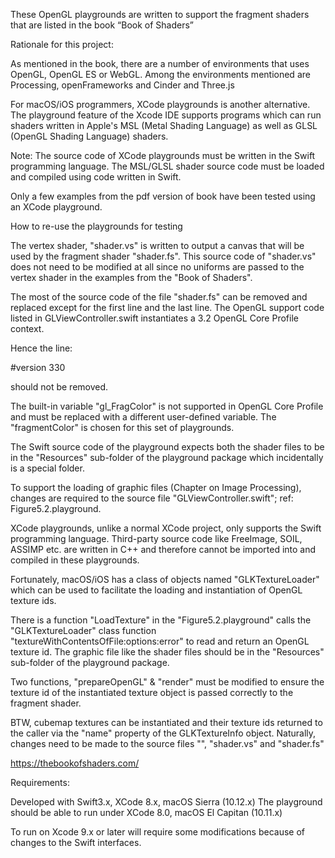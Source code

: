 These OpenGL playgrounds are written to support the fragment shaders that are listed in the book “Book of Shaders”

Rationale for this project:

As mentioned in the book, there are a number of environments that uses OpenGL, OpenGL ES or WebGL. Among the environments mentioned are Processing, openFrameworks and Cinder and Three.js

For macOS/iOS programmers, XCode playgrounds is another alternative. The playground feature of the Xcode IDE supports programs which can run shaders written in Apple's MSL (Metal Shading Language) as well as GLSL (OpenGL Shading Language) shaders.

Note: The source code of XCode playgrounds must be written in the Swift programming language. The MSL/GLSL shader source code must be loaded and compiled using code written in Swift.

Only a few examples from the pdf version of book have been tested using an XCode playground.


How to re-use the playgrounds for testing

The vertex shader, "shader.vs" is written to output a canvas that will be used by the fragment shader "shader.fs". This source code of "shader.vs" does not need to be modified at all since no uniforms are passed to the vertex shader in the examples from the "Book of Shaders".

The most of the source code of the file "shader.fs" can be removed and replaced except for the first line and the last line. The OpenGL support code listed in GLViewController.swift instantiates a 3.2 OpenGL Core Profile context.

Hence the line:

#version 330

should not be removed.

The built-in variable "gl_FragColor" is not supported in OpenGL Core Profile and must be replaced with a different user-defined variable. The "fragmentColor" is chosen for this set of playgrounds.


The Swift source code of the playground expects both the shader files to be in the "Resources" sub-folder of the playground package which incidentally is a special folder.


To support the loading of graphic files (Chapter on Image Processing), changes are required to the source file "GLViewController.swift"; ref: Figure5.2.playground.

XCode playgrounds, unlike a normal XCode project, only supports the Swift programming language. Third-party source code like FreeImage, SOIL, ASSIMP etc. are written in C++ and therefore cannot be imported into and compiled in these playgrounds.

Fortunately, macOS/iOS has a class of objects named "GLKTextureLoader" which can be used to facilitate the loading and instantiation of OpenGL texture ids.

There is a function "LoadTexture" in the "Figure5.2.playground" calls the "GLKTextureLoader" class function "textureWithContentsOfFile:options:error" to read and return an OpenGL texture id. The graphic file like the shader files should be in the "Resources" sub-folder of the playground package.

Two functions, "prepareOpenGL" & "render" must be modified to ensure the texture id of the instantiated texture object is passed correctly to the fragment shader.

BTW, cubemap textures can be instantiated and their texture ids returned to the caller via the "name" property of the GLKTextureInfo object. Naturally, changes need to be made to the source files "", "shader.vs" and "shader.fs"


https://thebookofshaders.com/


Requirements:

Developed with Swift3.x, XCode 8.x, macOS Sierra (10.12.x)
The playground should be able to run under XCode 8.0, macOS El Capitan (10.11.x)

To run on Xcode 9.x or later will require some modifications because of changes to the Swift interfaces.

